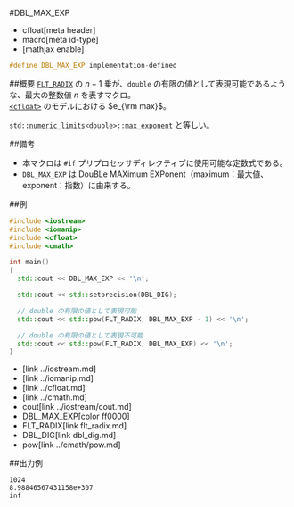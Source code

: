 #DBL_MAX_EXP
* cfloat[meta header]
* macro[meta id-type]
* [mathjax enable]

```cpp
#define DBL_MAX_EXP implementation-defined
```

##概要
[`FLT_RADIX`](flt_radix.md) の $n - 1$ 乗が、`double` の有限の値として表現可能であるような、最大の整数値 $n$ を表すマクロ。  
[`<cfloat>`](../cfloat.md) のモデルにおける $e_{\rm max}$。

`std::`[`numeric_limits`](/reference/limits/numeric_limits.md)`<double>::`[`max_exponent`](/reference/limits/numeric_limits/max_exponent.md) と等しい。


##備考
- 本マクロは `#if` プリプロセッサディレクティブに使用可能な定数式である。
- `DBL_MAX_EXP` は DouBLe MAXimum EXPonent（maximum：最大値、exponent：指数）に由来する。


##例
```cpp
#include <iostream>
#include <iomanip>
#include <cfloat>
#include <cmath>

int main()
{
  std::cout << DBL_MAX_EXP << '\n';

  std::cout << std::setprecision(DBL_DIG);

  // double の有限の値として表現可能
  std::cout << std::pow(FLT_RADIX, DBL_MAX_EXP - 1) << '\n';

  // double の有限の値として表現不可能
  std::cout << std::pow(FLT_RADIX, DBL_MAX_EXP) << '\n';
}
```
* <iostream>[link ../iostream.md]
* <iomanip>[link ../iomanip.md]
* <cfloat>[link ../cfloat.md]
* <cmath>[link ../cmath.md]
* cout[link ../iostream/cout.md]
* DBL_MAX_EXP[color ff0000]
* FLT_RADIX[link flt_radix.md]
* DBL_DIG[link dbl_dig.md]
* pow[link ../cmath/pow.md]

##出力例
```
1024
8.98846567431158e+307
inf
```
